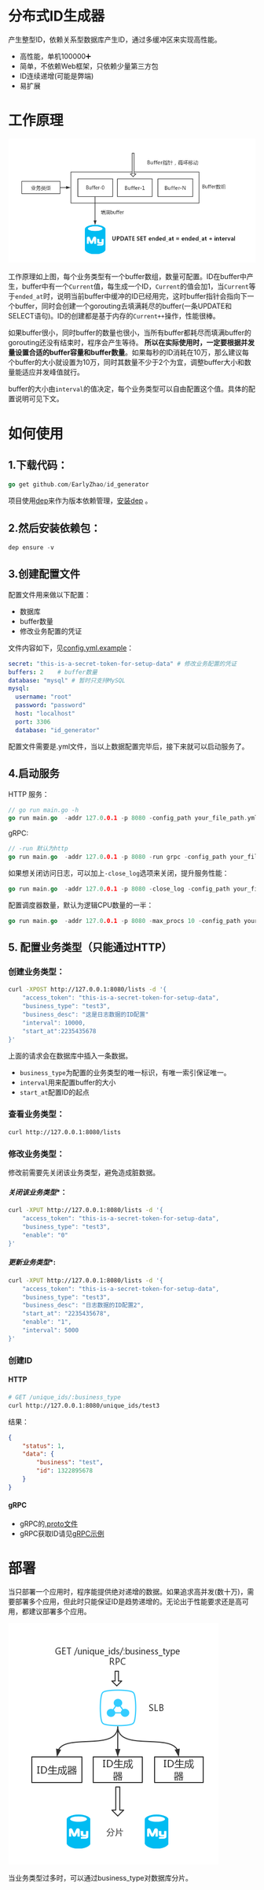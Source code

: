 
# 分布式ID生成器
产生整型ID，依赖关系型数据库产生ID，通过多缓冲区来实现高性能。
- 高性能，单机100000➕
- 简单，不依赖Web框架，只依赖少量第三方包
- ID连续递增(可能是弊端)
- 易扩展



# 工作原理
![多buffer](https://github.com/EarlyZhao/id_generator/blob/master/images/buffer.jpg?raw=true)

工作原理如上图，每个业务类型有一个buffer数组，数量可配置。ID在buffer中产生，buffer中有一个`Current`值，每生成一个ID，`Current`的值会加1，当`Current`等于`ended_at`时，说明当前buffer中缓冲的ID已经用完，这时buffer指针会指向下一个buffer，同时会创建一个gorouting去填满耗尽的buffer(一条UPDATE和SELECT语句)。ID的创建都是基于内存的`Current++`操作，性能很棒。

如果buffer很小，同时buffer的数量也很小，当所有buffer都耗尽而填满buffer的gorouting还没有结束时，程序会产生等待。 **所以在实际使用时，一定要根据并发量设置合适的buffer容量和buffer数量**。如果每秒的ID消耗在10万，那么建议每个buffer的大小就设置为10万，同时其数量不少于2个为宜，调整buffer大小和数量能适应并发峰值就行。

buffer的大小由`interval`的值决定，每个业务类型可以自由配置这个值。具体的配置说明可见下文。

# 如何使用
## 1.下载代码：
```go
go get github.com/EarlyZhao/id_generator
```
项目使用[dep](https://github.com/golang/dep)来作为版本依赖管理，[安装dep](https://github.com/golang/dep#Installation) 。

## 2.然后安装依赖包：
```go
dep ensure -v 
```
## 3.创建配置文件
配置文件用来做以下配置：
- 数据库
- buffer数量
- 修改业务配置的凭证

文件内容如下，见[config.yml.example](https://github.com/EarlyZhao/id_generator/blob/master/config.yml.example)：
```yml
secret: "this-is-a-secret-token-for-setup-data" # 修改业务配置的凭证
buffers: 2    # buffer数量
database: "mysql" # 暂时只支持MySQL
mysql:
  username: "root"
  password: "password"
  host: "localhost"
  port: 3306
  database: "id_generator"
```
配置文件需要是.yml文件，当以上数据配置完毕后，接下来就可以启动服务了。

## 4.启动服务

HTTP 服务：
```go
// go run main.go -h
go run main.go  -addr 127.0.0.1 -p 8080 -config_path your_file_path.yml
```
gRPC:
```go
// -run 默认为http
go run main.go  -addr 127.0.0.1 -p 8080 -run grpc -config_path your_file_path.yml
```
如果想关闭访问日志，可以加上`-close_log`选项来关闭，提升服务性能：
```go
go run main.go  -addr 127.0.0.1 -p 8080 -close_log -config_path your_file_path.yml
```
配置调度器数量，默认为逻辑CPU数量的一半：
```go
go run main.go  -addr 127.0.0.1 -p 8080 -max_procs 10 -config_path your_file_path.yml
```
## 5. 配置业务类型（只能通过HTTP）

### **创建业务类型**：
```bash
curl -XPOST http://127.0.0.1:8080/lists -d '{
    "access_token": "this-is-a-secret-token-for-setup-data",
    "business_type": "test3",
    "business_desc": "这是日志数据的ID配置"
    "interval": 10000,
    "start_at":2235435678
}'
```
上面的请求会在数据库中插入一条数据。
- `business_type`为配置的业务类型的唯一标识，有唯一索引保证唯一。
- `interval`用来配置buffer的大小
- `start_at`配置ID的起点

### **查看业务类型**：
```bash
curl http://127.0.0.1:8080/lists
```
### **修改业务类型**：
修改前需要先关闭该业务类型，避免造成脏数据。
#### *关闭该业务类型**：
```bash
curl -XPUT http://127.0.0.1:8080/lists -d '{
    "access_token": "this-is-a-secret-token-for-setup-data",
    "business_type": "test3",
    "enable": "0"
}'
```
#### *更新业务类型**:
```bash
curl -XPUT http://127.0.0.1:8080/lists -d '{
    "access_token": "this-is-a-secret-token-for-setup-data",
    "business_type": "test3",
    "business_desc": "日志数据的ID配置2",
    "start_at": "2235435678",
    "enable": "1",
    "interval": 5000
}'
```
### 创建ID
#### HTTP
```bash
# GET /unique_ids/:business_type
curl http://127.0.0.1:8080/unique_ids/test3
```
结果：
```json
{
    "status": 1,
    "data": {
        "business": "test",
        "id": 1322895678
    }
}
```
#### gRPC
- gRPC的[.proto文件](https://github.com/EarlyZhao/id_generator/blob/master/grpc/id_rpc/unique_id.proto)
- gRPC获取ID请见[gRPC示例](https://github.com/EarlyZhao/id_generator/blob/master/rpc_client_example.go)
# 部署
当只部署一个应用时，程序能提供绝对递增的数据。如果追求高并发(数十万)，需要部署多个应用，但此时只能保证ID是趋势递增的。无论出于性能要求还是高可用，都建议部署多个应用。

![示例架构图](https://github.com/EarlyZhao/id_generator/blob/master/images/id_schema.jpg?raw=true)

当业务类型过多时，可以通过business_type对数据库分片。
